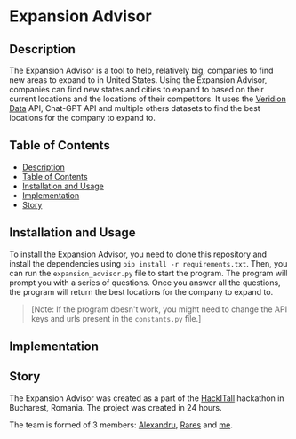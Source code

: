 # Expansion Advisor

## Description

The Expansion Advisor is a tool to help, relatively big, companies to find new areas to expand to in United States. Using the Expansion Advisor, companies can find new states and cities to expand to based on their current locations and the locations of their competitors. It uses the [Veridion Data](https://veridion.com/) API, Chat-GPT API and multiple others datasets to find the best locations for the company to expand to.

## Table of Contents

- [Description](#description)
- [Table of Contents](#table-of-contents)
- [Installation and Usage](#installation-and-usage)
- [Implementation](#implementation)
- [Story](#story)

## Installation and Usage

To install the Expansion Advisor, you need to clone this repository and install the dependencies using `pip install -r requirements.txt`. Then, you can run the `expansion_advisor.py` file to start the program. The program will prompt you with a series of questions. Once you answer all the questions, the program will return the best locations for the company to expand to.

> [Note: If the program doesn't work, you might need to change the API keys and urls present in the `constants.py` file.]

## Implementation

## Story

The Expansion Advisor was created as a part of the [HackITall](https://hack.lsacbucuresti.ro/) hackathon in Bucharest, Romania. The project was created in 24 hours.

The team is formed of 3 members: [Alexandru](https://github.com/alexandrutrifu), [Rares](https://github.com/rrsmart8) and [me](https://github.com/robertpaulp).